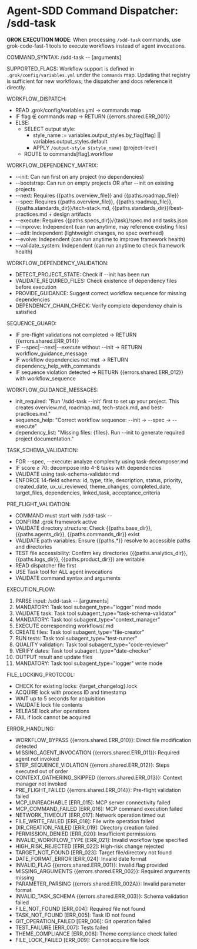 # Agent-SDD Command Dispatcher: /sdd-task

**GROK EXECUTION MODE**: When processing `/sdd-task` commands, use grok-code-fast-1 tools to execute workflows instead of agent invocations.

COMMAND_SYNTAX: /sdd-task --<flag> [arguments]

SUPPORTED_FLAGS:
Workflow support is defined in `.grok/config/variables.yml` under the `commands` map. Updating that registry is sufficient for new workflows; the dispatcher and docs reference it directly.

WORKFLOW_DISPATCH:
- READ .grok/config/variables.yml → commands map
- IF flag ∉ commands map → RETURN {{errors.shared.ERR_001}}
- ELSE:
  - SELECT output style:
    - style_name := variables.output_styles.by_flag[flag] || variables.output_styles.default
    - APPLY `/output-style ${style_name}` (project-level)
  - ROUTE to commands[flag].workflow

WORKFLOW_DEPENDENCY_MATRIX:
- --init: Can run first on any project (no dependencies)
- --bootstrap: Can run on empty projects OR after --init on existing projects
- --next: Requires {{paths.overview_file}} and {{paths.roadmap_file}}
- --spec: Requires {{paths.overview_file}}, {{paths.roadmap_file}}, {{paths.standards_dir}}/tech-stack.md, {{paths.standards_dir}}/best-practices.md + design artifacts
- --execute: Requires {{paths.specs_dir}}/{task}/spec.md and tasks.json
- --improve: Independent (can run anytime, may reference existing files)
- --edit: Independent (lightweight changes, no spec overhead)
- --evolve: Independent (can run anytime to improve framework health)
- --validate_system: Independent (can run anytime to check framework health)

WORKFLOW_DEPENDENCY_VALIDATION:
- DETECT_PROJECT_STATE: Check if --init has been run
- VALIDATE_REQUIRED_FILES: Check existence of dependency files before execution
- PROVIDE_GUIDANCE: Suggest correct workflow sequence for missing dependencies
- DEPENDENCY_CHAIN_CHECK: Verify complete dependency chain is satisfied

SEQUENCE_GUARD:
- IF pre-flight validations not completed → RETURN {{errors.shared.ERR_014}}
- IF --spec|--next|--execute without --init → RETURN workflow_guidance_message
- IF workflow dependencies not met → RETURN dependency_help_with_commands
- IF sequence violation detected → RETURN {{errors.shared.ERR_012}} with workflow_sequence

WORKFLOW_GUIDANCE_MESSAGES:
- init_required: "Run '/sdd-task --init' first to set up your project. This creates overview.md, roadmap.md, tech-stack.md, and best-practices.md."
- sequence_help: "Correct workflow sequence: --init → --spec → --execute"
- dependency_list: "Missing files: {files}. Run --init to generate required project documentation."

TASK_SCHEMA_VALIDATION:
- FOR --spec, --execute: analyze complexity using task-decomposer.md
- IF score ≥ 70: decompose into 4-8 tasks with dependencies
- VALIDATE using task-schema-validator.md
- ENFORCE 14-field schema: id, type, title, description, status, priority, created_date, ux_ui_reviewed, theme_changes, completed_date, target_files, dependencies, linked_task, acceptance_criteria

PRE_FLIGHT_VALIDATION:
- COMMAND must start with /sdd-task --
- CONFIRM .grok framework active
- VALIDATE directory structure: Check {{paths.base_dir}}, {{paths.agents_dir}}, {{paths.commands_dir}} exist
- VALIDATE path variables: Ensure {{paths.*}} resolve to accessible paths and directories
- TEST file accessibility: Confirm key directories ({{paths.analytics_dir}}, {{paths.logs_dir}}, {{paths.product_dir}}) are writable
- READ dispatcher file first
- USE Task tool for ALL agent invocations
- VALIDATE command syntax and arguments

EXECUTION_FLOW:
1. PARSE input: /sdd-task --<flag> [arguments]
2. MANDATORY: Task tool subagent_type="logger" read mode
3. VALIDATE task: Task tool subagent_type="task-schema-validator"
4. MANDATORY: Task tool subagent_type="context_manager"
5. EXECUTE corresponding workflows/<flag>.md
6. CREATE files: Task tool subagent_type="file-creator"
7. RUN tests: Task tool subagent_type="test-runner"
8. QUALITY validation: Task tool subagent_type="code-reviewer"
9. VERIFY dates: Task tool subagent_type="date-checker"
10. OUTPUT result and update files
11. MANDATORY: Task tool subagent_type="logger" write mode

FILE_LOCKING_PROTOCOL:
- CHECK for existing locks: {target_changelog}.lock
- ACQUIRE lock with process ID and timestamp
- WAIT up to 5 seconds for acquisition
- VALIDATE lock file contents
- RELEASE lock after operations
- FAIL if lock cannot be acquired

ERROR_HANDLING:
- WORKFLOW_BYPASS {{errors.shared.ERR_010}}: Direct file modification detected
- MISSING_AGENT_INVOCATION {{errors.shared.ERR_011}}: Required agent not invoked
- STEP_SEQUENCE_VIOLATION {{errors.shared.ERR_012}}: Steps executed out of order
- CONTEXT_GATHERING_SKIPPED {{errors.shared.ERR_013}}: Context manager not invoked
- PRE_FLIGHT_FAILED {{errors.shared.ERR_014}}: Pre-flight validation failed
- MCP_UNREACHABLE [ERR_015]: MCP server connectivity failed
- MCP_COMMAND_FAILED [ERR_016]: MCP command execution failed
- NETWORK_TIMEOUT [ERR_017]: Network operation timed out
- FILE_WRITE_FAILED [ERR_018]: File write operation failed
- DIR_CREATION_FAILED [ERR_019]: Directory creation failed
- PERMISSION_DENIED [ERR_020]: Insufficient permissions
- INVALID_WORKFLOW_TYPE [ERR_021]: Invalid workflow type specified
- HIGH_RISK_REJECTED [ERR_022]: High-risk change rejected
- TARGET_NOT_FOUND [ERR_023]: Target file/directory not found
- DATE_FORMAT_ERROR [ERR_024]: Invalid date format
- INVALID_FLAG {{errors.shared.ERR_001}}: Invalid flag provided
- MISSING_ARGUMENTS {{errors.shared.ERR_002}}: Required arguments missing
- PARAMETER_PARSING {{errors.shared.ERR_002A}}: Invalid parameter format
- INVALID_TASK_SCHEMA {{errors.shared.ERR_003}}: Schema validation failed
- FILE_NOT_FOUND [ERR_004]: Required file not found
- TASK_NOT_FOUND [ERR_005]: Task ID not found
- GIT_OPERATION_FAILED [ERR_006]: Git operation failed
- TEST_FAILURE [ERR_007]: Tests failed
- THEME_COMPLIANCE [ERR_008]: Theme compliance check failed
- FILE_LOCK_FAILED [ERR_009]: Cannot acquire file lock
